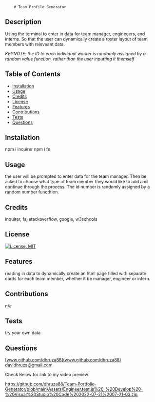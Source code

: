 
        # Team Profile Generator

## Description
Using the terminal to enter in data for team manager, engineeers, and interns. So that the user can dynamically create a roster layout of team members with releveant data.

*KEYNOTE: the ID to each individual worker is randomly assigned by a random value function, rather than the user inputting it themself*

## Table of Contents

- [Installation](#installation)
- [Usage](#usage)
- [Credits](#credits)
- [License](#license)
- [Features](#features)
- [Contributions](#contributions)
- [Tests](#tests)
- [Questions](#questions)


## Installation
npm i inquirer
npm i fs

## Usage
the user will be prompted to enter data for the team manager. Then be asked to choose what type of team member they would like to add and continue through the process. The id number is randomly assigned by a random number funcdtion.

## Credits
inquirer, fs, stackoverflow, google, w3schools

## License
[![License: MIT](https://img.shields.io/badge/License-MIT-yellow.svg)](https://opensource.org/licenses/MIT)


## Features
reading in data to dynamically create an html page filled with separate cards for each team member, whether it be manager, engineer or intern.

## Contributions
n/a

## Tests
try your own data

## Questions
[www.github.com/dhruza88](www.github.com/dhruza88) <br />
davidhruza@gmail.com


Check Below for link to my video preview

https://github.com/dhruza88/Team-Portfolio-Generator/blob/main/Assets/Engineer.test.js%20-%20Develop%20-%20Visual%20Studio%20Code%202022-07-21%2007-21-03.zip
